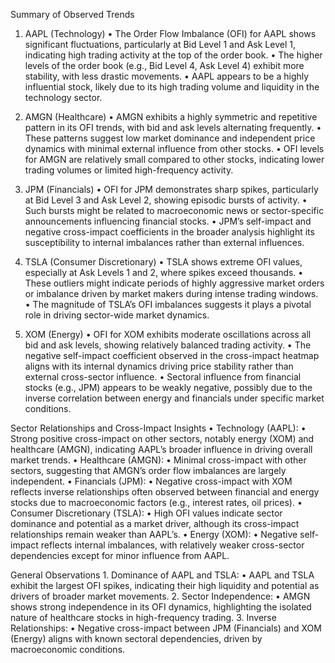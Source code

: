 Summary of Observed Trends

1. AAPL (Technology)
	•	The Order Flow Imbalance (OFI) for AAPL shows significant fluctuations, particularly at Bid Level 1 and Ask Level 1, indicating high trading activity at the top of the order book.
	•	The higher levels of the order book (e.g., Bid Level 4, Ask Level 4) exhibit more stability, with less drastic movements.
	•	AAPL appears to be a highly influential stock, likely due to its high trading volume and liquidity in the technology sector.

2. AMGN (Healthcare)
	•	AMGN exhibits a highly symmetric and repetitive pattern in its OFI trends, with bid and ask levels alternating frequently.
	•	These patterns suggest low market dominance and independent price dynamics with minimal external influence from other stocks.
	•	OFI levels for AMGN are relatively small compared to other stocks, indicating lower trading volumes or limited high-frequency activity.

3. JPM (Financials)
	•	OFI for JPM demonstrates sharp spikes, particularly at Bid Level 3 and Ask Level 2, showing episodic bursts of activity.
	•	Such bursts might be related to macroeconomic news or sector-specific announcements influencing financial stocks.
	•	JPM’s self-impact and negative cross-impact coefficients in the broader analysis highlight its susceptibility to internal imbalances rather than external influences.

4. TSLA (Consumer Discretionary)
	•	TSLA shows extreme OFI values, especially at Ask Levels 1 and 2, where spikes exceed thousands.
	•	These outliers might indicate periods of highly aggressive market orders or imbalance driven by market makers during intense trading windows.
	•	The magnitude of TSLA’s OFI imbalances suggests it plays a pivotal role in driving sector-wide market dynamics.

5. XOM (Energy)
	•	OFI for XOM exhibits moderate oscillations across all bid and ask levels, showing relatively balanced trading activity.
	•	The negative self-impact coefficient observed in the cross-impact heatmap aligns with its internal dynamics driving price stability rather than external cross-sector influence.
	•	Sectoral influence from financial stocks (e.g., JPM) appears to be weakly negative, possibly due to the inverse correlation between energy and financials under specific market conditions.

Sector Relationships and Cross-Impact Insights
	•	Technology (AAPL):
	•	Strong positive cross-impact on other sectors, notably energy (XOM) and healthcare (AMGN), indicating AAPL’s broader influence in driving overall market trends.
	•	Healthcare (AMGN):
	•	Minimal cross-impact with other sectors, suggesting that AMGN’s order flow imbalances are largely independent.
	•	Financials (JPM):
	•	Negative cross-impact with XOM reflects inverse relationships often observed between financial and energy stocks due to macroeconomic factors (e.g., interest rates, oil prices).
	•	Consumer Discretionary (TSLA):
	•	High OFI values indicate sector dominance and potential as a market driver, although its cross-impact relationships remain weaker than AAPL’s.
	•	Energy (XOM):
	•	Negative self-impact reflects internal imbalances, with relatively weaker cross-sector dependencies except for minor influence from AAPL.

General Observations
	1.	Dominance of AAPL and TSLA:
	•	AAPL and TSLA exhibit the largest OFI spikes, indicating their high liquidity and potential as drivers of broader market movements.
	2.	Sector Independence:
	•	AMGN shows strong independence in its OFI dynamics, highlighting the isolated nature of healthcare stocks in high-frequency trading.
	3.	Inverse Relationships:
	•	Negative cross-impact between JPM (Financials) and XOM (Energy) aligns with known sectoral dependencies, driven by macroeconomic conditions.

